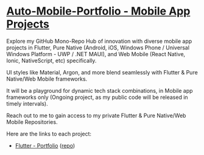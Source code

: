 

# [Auto-Mobile-Portfolio - Mobile App Projects](#)
<!-- (https://www.auto-mobile-portfolio.AUTO.com) -->


Explore my GitHub Mono-Repo Hub of innovation with diverse mobile app projects in Flutter, Pure Native (Android, iOS, Windows Phone / Universal Windows Platform - UWP / .NET MAUI), and Web Mobile (React Native, Ionic, NativeScript, etc) specifically. 

UI styles like Material, Argon, and more blend seamlessly with Flutter & Pure Native/Web Mobile frameworks. 

It will be a playground for dynamic tech stack combinations, in Mobile app frameworks only (Ongoing project, as my public code will be released in timely intervals). 


Reach out to me to gain access to my private Flutter  & Pure Native/Web Mobile Repositories.


Here are the links to each project:


* [Flutter - Portfolio](https://github.com/Amo-Addai/flutter-portfolio)  ([repo](https://github.com/Amo-Addai/flutter-portfolio))

